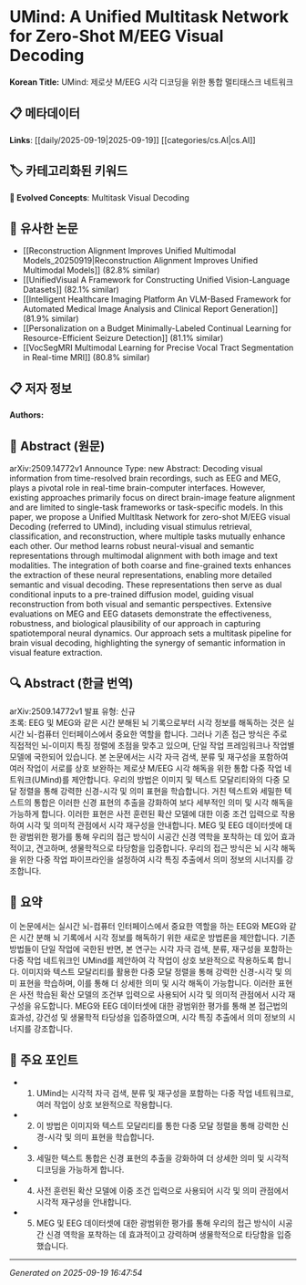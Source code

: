 
# UMind: A Unified Multitask Network for Zero-Shot M/EEG Visual Decoding

**Korean Title:** UMind: 제로샷 M/EEG 시각 디코딩을 위한 통합 멀티태스크 네트워크

## 📋 메타데이터

**Links**: [[daily/2025-09-19|2025-09-19]] [[categories/cs.AI|cs.AI]]

## 🏷️ 카테고리화된 키워드
**🚀 Evolved Concepts**: Multitask Visual Decoding

## 🔗 유사한 논문
- [[Reconstruction Alignment Improves Unified Multimodal Models_20250919|Reconstruction Alignment Improves Unified Multimodal Models]] (82.8% similar)
- [[UnifiedVisual A Framework for Constructing Unified Vision-Language Datasets]] (82.1% similar)
- [[Intelligent Healthcare Imaging Platform An VLM-Based Framework for Automated Medical Image Analysis and Clinical Report Generation]] (81.9% similar)
- [[Personalization on a Budget Minimally-Labeled Continual Learning for Resource-Efficient Seizure Detection]] (81.1% similar)
- [[VocSegMRI Multimodal Learning for Precise Vocal Tract Segmentation in Real-time MRI]] (80.8% similar)

## 📋 저자 정보

**Authors:** 

## 📄 Abstract (원문)

arXiv:2509.14772v1 Announce Type: new 
Abstract: Decoding visual information from time-resolved brain recordings, such as EEG and MEG, plays a pivotal role in real-time brain-computer interfaces. However, existing approaches primarily focus on direct brain-image feature alignment and are limited to single-task frameworks or task-specific models. In this paper, we propose a Unified MultItask Network for zero-shot M/EEG visual Decoding (referred to UMind), including visual stimulus retrieval, classification, and reconstruction, where multiple tasks mutually enhance each other. Our method learns robust neural-visual and semantic representations through multimodal alignment with both image and text modalities. The integration of both coarse and fine-grained texts enhances the extraction of these neural representations, enabling more detailed semantic and visual decoding. These representations then serve as dual conditional inputs to a pre-trained diffusion model, guiding visual reconstruction from both visual and semantic perspectives. Extensive evaluations on MEG and EEG datasets demonstrate the effectiveness, robustness, and biological plausibility of our approach in capturing spatiotemporal neural dynamics. Our approach sets a multitask pipeline for brain visual decoding, highlighting the synergy of semantic information in visual feature extraction.

## 🔍 Abstract (한글 번역)

arXiv:2509.14772v1 발표 유형: 신규  
초록: EEG 및 MEG와 같은 시간 분해된 뇌 기록으로부터 시각 정보를 해독하는 것은 실시간 뇌-컴퓨터 인터페이스에서 중요한 역할을 합니다. 그러나 기존 접근 방식은 주로 직접적인 뇌-이미지 특징 정렬에 초점을 맞추고 있으며, 단일 작업 프레임워크나 작업별 모델에 국한되어 있습니다. 본 논문에서는 시각 자극 검색, 분류 및 재구성을 포함하여 여러 작업이 서로를 상호 보완하는 제로샷 M/EEG 시각 해독을 위한 통합 다중 작업 네트워크(UMind)를 제안합니다. 우리의 방법은 이미지 및 텍스트 모달리티와의 다중 모달 정렬을 통해 강력한 신경-시각 및 의미 표현을 학습합니다. 거친 텍스트와 세밀한 텍스트의 통합은 이러한 신경 표현의 추출을 강화하여 보다 세부적인 의미 및 시각 해독을 가능하게 합니다. 이러한 표현은 사전 훈련된 확산 모델에 대한 이중 조건 입력으로 작용하여 시각 및 의미적 관점에서 시각 재구성을 안내합니다. MEG 및 EEG 데이터셋에 대한 광범위한 평가를 통해 우리의 접근 방식이 시공간 신경 역학을 포착하는 데 있어 효과적이고, 견고하며, 생물학적으로 타당함을 입증합니다. 우리의 접근 방식은 뇌 시각 해독을 위한 다중 작업 파이프라인을 설정하여 시각 특징 추출에서 의미 정보의 시너지를 강조합니다.

## 📝 요약

이 논문에서는 실시간 뇌-컴퓨터 인터페이스에서 중요한 역할을 하는 EEG와 MEG와 같은 시간 분해 뇌 기록에서 시각 정보를 해독하기 위한 새로운 방법론을 제안합니다. 기존 방법들이 단일 작업에 국한된 반면, 본 연구는 시각 자극 검색, 분류, 재구성을 포함하는 다중 작업 네트워크인 UMind를 제안하여 각 작업이 상호 보완적으로 작용하도록 합니다. 이미지와 텍스트 모달리티를 활용한 다중 모달 정렬을 통해 강력한 신경-시각 및 의미 표현을 학습하며, 이를 통해 더 상세한 의미 및 시각 해독이 가능합니다. 이러한 표현은 사전 학습된 확산 모델의 조건부 입력으로 사용되어 시각 및 의미적 관점에서 시각 재구성을 유도합니다. MEG와 EEG 데이터셋에 대한 광범위한 평가를 통해 본 접근법의 효과성, 강건성 및 생물학적 타당성을 입증하였으며, 시각 특징 추출에서 의미 정보의 시너지를 강조합니다.

## 🎯 주요 포인트

- 1. UMind는 시각적 자극 검색, 분류 및 재구성을 포함하는 다중 작업 네트워크로, 여러 작업이 상호 보완적으로 작용합니다.

- 2. 이 방법은 이미지와 텍스트 모달리티를 통한 다중 모달 정렬을 통해 강력한 신경-시각 및 의미 표현을 학습합니다.

- 3. 세밀한 텍스트 통합은 신경 표현의 추출을 강화하여 더 상세한 의미 및 시각적 디코딩을 가능하게 합니다.

- 4. 사전 훈련된 확산 모델에 이중 조건 입력으로 사용되어 시각 및 의미 관점에서 시각적 재구성을 안내합니다.

- 5. MEG 및 EEG 데이터셋에 대한 광범위한 평가를 통해 우리의 접근 방식이 시공간 신경 역학을 포착하는 데 효과적이고 강력하며 생물학적으로 타당함을 입증했습니다.

---

*Generated on 2025-09-19 16:47:54*